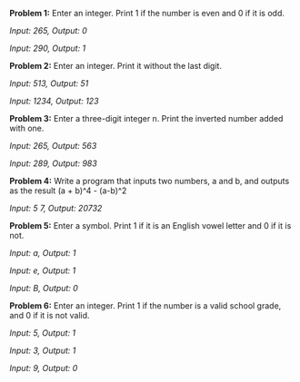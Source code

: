 **Problem 1:** Enter an integer. Print 1 if the number is even and 0 if it is odd.

*Input: 265, Output: 0*

*Input: 290, Output: 1*

  **Problem 2:** Enter an integer. Print it without the last digit.

*Input: 513, Output: 51*

*Input: 1234, Output: 123*
  
  **Problem 3:** Enter a three-digit integer n. Print the inverted number added with one.

*Input: 265, Output: 563*

*Input: 289, Output: 983*
  
 **Problem 4:** Write a program that inputs two numbers, a and b, and outputs as the result (a + b)^4 - (a-b)^2
 
*Input: 5 7, Output: 20732*

**Problem 5:** Enter a symbol. Print 1 if it is an English vowel letter and 0 if it is not.

*Input: a, Output: 1*

*Input: e, Output: 1*

*Input: B, Output: 0*

**Problem 6:** Enter an integer. Print 1 if the number is a valid school grade, and 0 if it is not valid.

*Input: 5, Output: 1*

*Input: 3, Output: 1*

*Input: 9, Output: 0*
